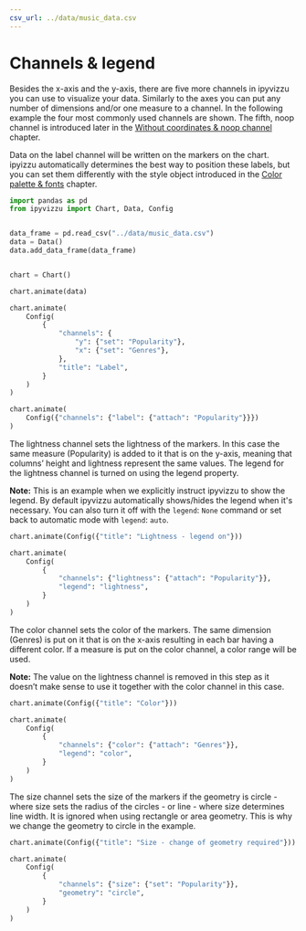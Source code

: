 ```yaml
---
csv_url: ../data/music_data.csv
---
```


# Channels & legend

Besides the x-axis and the y-axis, there are five more channels in ipyvizzu you
can use to visualize your data. Similarly to the axes you can put any number of
dimensions and/or one measure to a channel. In the following example the four
most commonly used channels are shown. The fifth, noop channel is introduced
later in the
[Without coordinates & noop channel](./without_coordinates_noop_channel.md)
chapter.

Data on the label channel will be written on the markers on the chart. ipyizzu
automatically determines the best way to position these labels, but you can set
them differently with the style object introduced in the
[Color palette & fonts](./color_palette_fonts.md) chapter.

<div id="tutorial_01"></div>

```python
import pandas as pd
from ipyvizzu import Chart, Data, Config


data_frame = pd.read_csv("../data/music_data.csv")
data = Data()
data.add_data_frame(data_frame)


chart = Chart()

chart.animate(data)

chart.animate(
    Config(
        {
            "channels": {
                "y": {"set": "Popularity"},
                "x": {"set": "Genres"},
            },
            "title": "Label",
        }
    )
)

chart.animate(
    Config({"channels": {"label": {"attach": "Popularity"}}})
)
```

The lightness channel sets the lightness of the markers. In this case the same
measure (Popularity) is added to it that is on the y-axis, meaning that columns’
height and lightness represent the same values. The legend for the lightness
channel is turned on using the legend property.

**Note:** This is an example when we explicitly instruct ipyvizzu to show the
legend. By default ipyvizzu automatically shows/hides the legend when it's
necessary. You can also turn it off with the `legend`: `None` command or set
back to automatic mode with `legend`: `auto`.

<div id="tutorial_02"></div>

```python
chart.animate(Config({"title": "Lightness - legend on"}))

chart.animate(
    Config(
        {
            "channels": {"lightness": {"attach": "Popularity"}},
            "legend": "lightness",
        }
    )
)
```

The color channel sets the color of the markers. The same dimension (Genres) is
put on it that is on the x-axis resulting in each bar having a different color.
If a measure is put on the color channel, a color range will be used.

**Note:** The value on the lightness channel is removed in this step as it
doesn’t make sense to use it together with the color channel in this case.

<div id="tutorial_03"></div>

```python
chart.animate(Config({"title": "Color"}))

chart.animate(
    Config(
        {
            "channels": {"color": {"attach": "Genres"}},
            "legend": "color",
        }
    )
)
```

The size channel sets the size of the markers if the geometry is circle - where
size sets the radius of the circles - or line - where size determines line
width. It is ignored when using rectangle or area geometry. This is why we
change the geometry to circle in the example.

<div id="tutorial_04"></div>

```python
chart.animate(Config({"title": "Size - change of geometry required"}))

chart.animate(
    Config(
        {
            "channels": {"size": {"set": "Popularity"}},
            "geometry": "circle",
        }
    )
)
```

<script src="./channels_legend.js"></script>
